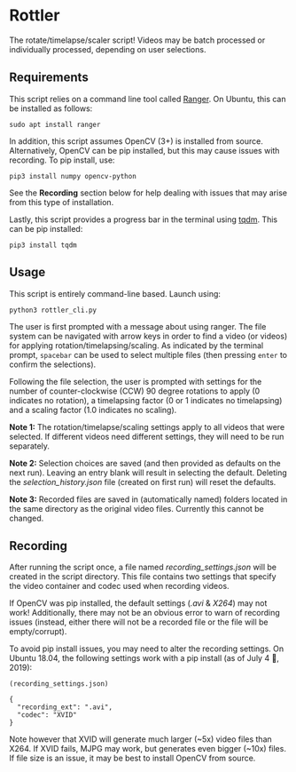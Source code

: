 # Rottler

The rotate/timelapse/scaler script! Videos may be batch processed or individually processed, depending on user selections.

## Requirements

This script relies on a command line tool called [Ranger](https://github.com/ranger/ranger). On Ubuntu, this can be installed as follows:

```sudo apt install ranger```

In addition, this script assumes OpenCV (3+) is installed from source. Alternatively, OpenCV can be pip installed, but this may cause issues with recording. To pip install, use:

```pip3 install numpy opencv-python ```

See the **Recording** section below for help dealing with issues that may arise from this type of installation.

Lastly, this script provides a progress bar in the terminal using [tqdm](https://github.com/tqdm/tqdm). This can be pip installed:

```pip3 install tqdm ```

## Usage

This script is entirely command-line based. Launch using:

```python3 rottler_cli.py ```

The user is first prompted with a message about using ranger. The file system can be navigated with arrow keys in order to find a video (or videos) for applying rotation/timelapsing/scaling. 
As indicated by the terminal prompt, ```spacebar``` can be used to select multiple files (then pressing ```enter``` to confirm the selections). 

Following the file selection, the user is prompted with settings for the number of counter-clockwise (CCW) 90 degree rotations to apply (0 indicates no rotation), a timelapsing factor (0 or 1 indicates no timelapsing) and a scaling factor (1.0 indicates no scaling).

**Note 1:** The rotation/timelapse/scaling settings apply to all videos that were selected. If different videos need different settings, they will need to be run separately.

**Note 2:** Selection choices are saved (and then provided as defaults on the next run). Leaving an entry blank will result in selecting the default. Deleting the *selection_history.json* file (created on first run) will reset the defaults.

**Note 3:** Recorded files are saved in (automatically named) folders located in the same directory as the original video files. Currently this cannot be changed.

## Recording

After running the script once, a file named *recording_settings.json* will be created in the script directory. This file contains two settings that specify the video container and codec used when recording videos.

If OpenCV was pip installed, the default settings (*.avi* & *X264*) may not work! Additionally, there may not be an obvious error to warn of recording issues (instead, either there will not be a recorded file or the file will be empty/corrupt).

To avoid pip install issues, you may need to alter the recording settings. On Ubuntu 18.04, the following settings work with a pip install (as of July 4 :rocket:, 2019):

```
(recording_settings.json)

{
  "recording_ext": ".avi",
  "codec": "XVID"
}
```

Note however that XVID will generate much larger (~5x) video files than X264. If XVID fails, MJPG may work, but generates even bigger (~10x) files.
If file size is an issue, it may be best to install OpenCV from source.
